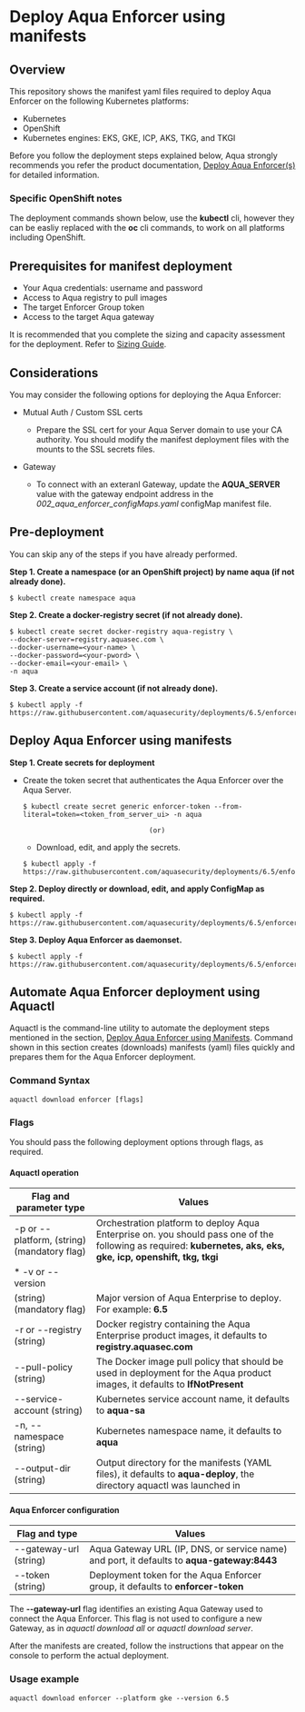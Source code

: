 
# Deploy Aqua Enforcer using manifests
## Overview

This repository shows the manifest yaml files required to deploy Aqua Enforcer on the following Kubernetes platforms:
* Kubernetes 
* OpenShift 
* Kubernetes engines: EKS, GKE, ICP, AKS, TKG, and TKGI

Before you follow the deployment steps explained below, Aqua strongly recommends you refer the product documentation, [Deploy Aqua Enforcer(s)](https://docs.aquasec.com/docs/deploy-k8s-aqua-enforcers) for detailed information.

### Specific OpenShift notes
The deployment commands shown below, use the **kubectl** cli, however they can be easliy replaced with the **oc** cli commands, to work on all platforms including OpenShift.

## Prerequisites for manifest deployment

- Your Aqua credentials: username and password
- Access to Aqua registry to pull images
- The target Enforcer Group token 
- Access to the target Aqua gateway 

It is recommended that you complete the sizing and capacity assessment for the deployment. Refer to [Sizing Guide](https://docs.aquasec.com/docs/sizing-guide).

## Considerations

You may consider the following options for deploying the Aqua Enforcer:

- Mutual Auth / Custom SSL certs

  - Prepare the SSL cert for your Aqua Server domain to use your CA authority. You should modify the manifest deployment files with the mounts to the SSL secrets files. 

- Gateway
  
  - To connect with an exteranl Gateway, update the **AQUA_SERVER** value with the gateway endpoint address in the *002_aqua_enforcer_configMaps.yaml* configMap manifest file.

## Pre-deployment
You can skip any of the steps if you have already performed.

**Step 1. Create a namespace (or an OpenShift project) by name aqua (if not already done).**

   ```SHELL
   $ kubectl create namespace aqua
   ```

**Step 2. Create a docker-registry secret (if not already done).**

```SHELL
$ kubectl create secret docker-registry aqua-registry \
--docker-server=registry.aquasec.com \
--docker-username=<your-name> \
--docker-password=<your-pword> \
--docker-email=<your-email> \
-n aqua
   ```

**Step 3. Create a service account (if not already done).**

```SHELL
$ kubectl apply -f https://raw.githubusercontent.com/aquasecurity/deployments/6.5/enforcers/aqua_enforcer/kubernetes_and_openshift/manifests/001_aqua_enforcer_serviceAccount.yaml
```

## Deploy Aqua Enforcer using manifests

**Step 1. Create secrets for deployment**

   * Create the token secret that authenticates the Aqua Enforcer over the Aqua Server.

      ```SHELL
      $ kubectl create secret generic enforcer-token --from-literal=token=<token_from_server_ui> -n aqua
      ```

                                        (or)

     * Download, edit, and apply the secrets.

      ```SHELL
      $ kubectl apply -f https://raw.githubusercontent.com/aquasecurity/deployments/6.5/enforcers/aqua_enforcer/kubernetes_and_openshift/manifests/003_aqua_enforcer_secrets.yaml
      ```    

**Step 2. Deploy directly or download, edit, and apply ConfigMap as required.**

```SHELL
$ kubectl apply -f https://raw.githubusercontent.com/aquasecurity/deployments/6.5/enforcers/aqua_enforcer/kubernetes_and_openshift/manifests/002_aqua_enforcer_configMaps.yaml
```

**Step 3. Deploy Aqua Enforcer as daemonset.**

```SHELL
$ kubectl apply -f https://raw.githubusercontent.com/aquasecurity/deployments/6.5/enforcers/aqua_enforcer/kubernetes_and_openshift/manifests/004_aqua_enforcer_daemonset.yaml
```

## Automate Aqua Enforcer deployment using Aquactl
Aquactl is the command-line utility to automate the deployment steps mentioned in the section, [Deploy Aqua Enforcer using Manifests](#deploy-aqua-enforcer-using-manifests). Command shown in this section creates (downloads) manifests (yaml) files quickly and prepares them for the Aqua Enforcer deployment.

### Command Syntax

```SHELL
aquactl download enforcer [flags]
```

### Flags
You should pass the following deployment options through flags, as required.

#### Aquactl operation

Flag and parameter type              | Values                                                |
| ---------------------- | ------------------------------------------------------------ |
| -p or --platform, (string) (mandatory flag) | Orchestration platform to deploy Aqua Enterprise on. you should pass one of the following as required: **kubernetes, aks, eks, gke, icp, openshift, tkg, tkgi**    |
| * -v or --version
(string) (mandatory flag) | Major version of Aqua Enterprise to deploy. For example: **6.5** |
| -r or --registry (string) | Docker registry containing the Aqua Enterprise product images, it defaults to **registry.aquasec.com** |
| --pull-policy (string) | The Docker image pull policy that should be used in deployment for the Aqua product images, it defaults to **IfNotPresent** |
| --service-account (string) | Kubernetes service account name, it defaults to **aqua-sa** |
| -n, --namespace (string) | Kubernetes namespace name, it defaults to **aqua** |
| --output-dir (string) | Output directory for the manifests (YAML files), it defaults to **aqua-deploy**, the directory aquactl was launched in |

#### Aqua Enforcer configuration

Flag and type              | Values                                                |
| ---------------------- | ------------------------------------------------------------ |
| --gateway-url (string) | Aqua Gateway URL (IP, DNS, or service name) and port, it defaults to **aqua-gateway:8443**|
| --token (string) | Deployment token for the Aqua Enforcer group, it defaults to **enforcer-token**|

The **--gateway-url** flag identifies an existing Aqua Gateway used to connect the Aqua Enforcer. This flag is not used to configure a new Gateway, as in *aquactl download all* or *aquactl download server*.

After the manifests are created, follow the instructions that appear on the console to perform the actual deployment.

### Usage example 

```SHELL
aquactl download enforcer --platform gke --version 6.5
```
